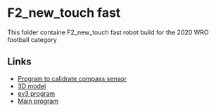 # F2_new_touch fast

This folder containe F2_new_touch fast robot build for the 2020 WRO football category

## Links
* [Program to calidrate compass sensor](./KolibCompass.sb)
* [3D model](./wro2020.lxf)
* [ev3 program](./wro2019.ev3)
* [Main program](./F2_new_touch_fast.sb)